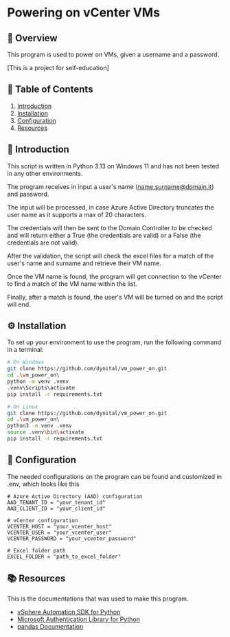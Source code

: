 # Powering on vCenter VMs

## 📌 Overview
This program is used to power on VMs, given a username and a password.

[This is a project for self-education]

## 📖 Table of Contents
1. [Introduction](#introduction)
2. [Installation](#installation)
3. [Configuration](#configuration)
4. [Resources](#resources)

## 📝 Introduction
This script is written in Python 3.13 on Windows 11 and has not been tested in any other environments.

The program receives in input a user's name (name.surname@domain.it) and password.

The input will be processed, in case Azure Active Directory truncates the user name as it supports a max of 20 characters.

The credentials will then be sent to the Domain Controller to be checked and will return either a True (the credentials are valid) or a False (the credentials are not valid).

After the validation, the script will check the excel files for a match of the user's name and surname and retrieve their VM name.

Once the VM name is found, the program will get connection to the vCenter to find a match of the VM name within the list.

Finally, after a match is found, the user's VM will be turned on and the script will end.

## ⚙️ Installation
To set up your environment to use the program, run the following command in a terminal:

```sh
# On Windows
git clone https://github.com/dynital/vm_power_on.git
cd .\vm_power_on\
python -m venv .venv
.venv\Scripts\activate
pip install -r requirements.txt
```

```sh
# On Linux
git clone https://github.com/dynital/vm_power_on.git
cd .\vm_power_on\
python3 -m venv .venv
source .venv\bin\activate
pip install -r requirements.txt
```

## 🔧 Configuration
The needed configurations on the program can be found and customized in .env, which looks like this

```
# Azure Active Directory (AAD) configuration
AAD_TENANT_ID = "your_tenant_id"
AAD_CLIENT_ID = "your_client_id"

# vCenter configuration
VCENTER_HOST = "your_vcenter_host"
VCENTER_USER = "your_vcenter_user"
VCENTER_PASSWORD = "your_vcenter_password"

# Excel folder path
EXCEL_FOLDER = "path_to_excel_folder"
```

## 📚 Resources
This is the documentations that was used to make this program.

- [vSphere Automation SDK for Python](https://vmware.github.io/vsphere-automation-sdk-python/vsphere/8.0.3.0/)
- [Microsoft Authentication Library for Python](https://msal-python.readthedocs.io/en/latest/)
- [pandas Documentation](https://pandas.pydata.org/docs/)
